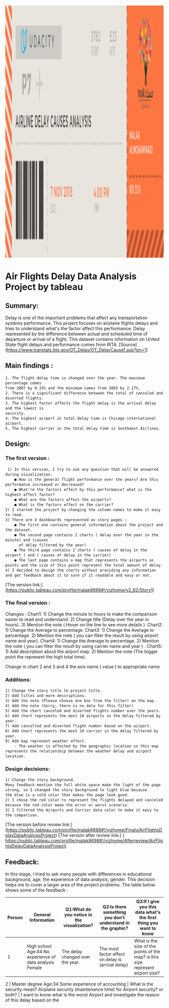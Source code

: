 <p align="center">
  <img src="header.png" width="800" height="800" />
</p>

# Air Flights Delay Data Analysis Project by tableau

## Summary:
Delay is one of the important problems that affect any transportation systems performance. This project focuses on airplane flights delays and tries to understand what's the factor affect this performance. Delay represented by the difference between actual and scheduled time of departure or arrival of a flight.
This dataset contains information on United State flight delays and performance comes from RITA. 
[Source] (https://www.transtats.bts.gov/OT_Delay/OT_DelayCause1.asp?pn=1)

## Main findings :
    1. The flight delay time is changed over the year. The maximum percentage comes
    from 2007 by 9.33% and the minimum comes from 2003 by 2.17%.
    2. There is a significant difference between the total of canceled and diverted flights.
    3. The highest factor affects the flight delay is the arrival delay and the lowest is
    security.
    4. The highest airport in total delay time is Chicago international airport.
    5. The highest carrier in the total delay time is Southwest Airlines.

## Design:
### The first version :
     1) In this version, I try to ask any question that will be answered during visualization.
        ● How is the general flight performance over the years? Are this performance increased or decreased?
        ● What're the factors effect by this performance? what is the highest affect factor?
        ● What are the factors affect the airports?
        ● What is the factors effect on the carrier?
    2) I started the project by changing the column names to make it easy to read.
    3) There are 4 dashboards represented as story pages :
        ● The first one contains general information about the project and the dataset.
        ● The second page contains 2 charts ( delay over the year in the minute) and (causes
          of delay filtered by the year)
        ● The third page contains 2 charts ( causes of delay in the airport ) and ( causes of delay in the carrier)
        ● The last page contains a map that represents the airports as points and the size of this point represent the total amount of delay.
    4) I decided to design the charts without providing any information and get feedback about it to sure if it readable and easy or not.
[The version link:] (https://public.tableau.com/profile/malak8698#!/vizhome/v2_62/Story1)

### The final version :
Changes : 
Chart1:
    1) Change the minute to hours to make the comparison easier to read and understand.
    2) Change title (Delay over the year in hours).
    3) Mention the note ( Hover on the line to see more details ).
Chart2:
    1) Change the Average to percentage.
Chart3:
    1) Change the Average to percentage.
    2) Mention the note ( you can filter the result by using airport name and year).
Chart4:
    1) Change the Average to percentage.
    2) Mention the note ( you can filter the result by using carrier name and year ) .
Chart5:
    1) Add description about the airport map.
    2) Mention the note (The bigger point the represent the high total time).

Change in chart 2 and 3 and 4 the axis name ( value ) to appropriate name

### Additions:
    1) Change the story title to project title.
    2) Add titles and more descriptions.
    3) Add the note (Please choose one box from the filter) on the map.
    4) Add the note (Sorry, there is no data for this filter)
    5) Add the chart canceled and diverted flights number over the years.
    6) Add chart represents the most 10 airports in the delay filtered by year.
    7) Add cancelled and diverted flight number based on the airport.
    8) Add chart represents the most 10 carrier in the delay filtered by year.
    9) Add map represent weather affect.
        - The weather is affected by the geographic location so this map represents the relationship between the weather delay and airport location.


### Design decisions:
    1) Change the story background.
    Many feedback mention the full white space make the light of the page strong, so I changed the story background to light blue because         the blue is a cold color that makes the page look good.
    2) I chose the red color to represent the flights delayed and canceled because the red color mean the error or worst scenario.
    3) I filtered the Airports and Carrier data color to make it easy to the comparison.
    
[The version before review link:]
(https://public.tableau.com/profile/malak8698#!/vizhome/Finalv/AirFlightsDelayDataAnalysisProject)
[The version after review link:]
( https://public.tableau.com/profile/malak8698#!/vizhome/Afterreview/AirFlightsDelayDataAnalysisProject)


## Feedback:
In this stage, I tried to ask many people with differences in educational background, age, the experience of data analysis, gender. This decision helps me to cover a larger area of the project problems. The table below shows some of the feedback :

Person | General Information | Q1:What do you notice in the visualization? | Q2:Is there something you don’t understand in the graphic? | Q3:If I give you this data what's the first thing you want to know
------ | ------------------- | ------------------------------------------- | ---------------------------------------------------------- | ------------------------------------------------------------------|
1 | High school Age:44 No experience of data analysis Female | The delay changed over the year.| The most factor effect on delay is (arrival delay) | What is the size of the points of the map? is this size represent airport size? | Knowing the problem is not enough I want to make a decision about how can we handle this problem. 

2 | Master degree Age:34 Some experience of accounting | What is the security mean? Airplane security (maintenance time) for Airport security? or both? | I want to know what is the worst Airport and investigate the reason of this delay based on the





